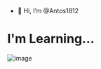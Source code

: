 - 👋 Hi, I’m @Antos1812
# I'm Learning...

![image](https://github.com/user-attachments/assets/e0d46ed7-58bf-4123-b741-0ba5c653b69d)

